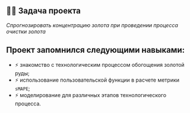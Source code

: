 ## :man_technologist: Задача проекта
*Спрогнозировать концентрацию золота при проведении процесса очистки золота*
## Проект запомнился следующими навыками:
- :zap: знакомство с технологическим процессом обогощения золотой руды;
- :zap: использование пользовательской функции в расчете метрики `sMAPE`;
- :zap: моделирование для различных этапов технологического процесса. 
